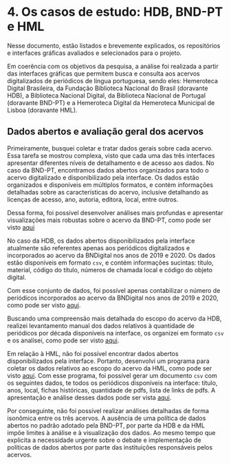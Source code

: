 # 4. Os casos de estudo: HDB, BND-PT e HML

Nesse documento, estão listados e brevemente explicados, os repositórios e interfaces gráficas avaliados e selecionados para o projeto.

Em coerência com os objetivos da pesquisa, a análise foi realizada a partir das interfaces gráficas que permitem busca e consulta aos acervos digitalizados de periódicos de língua portuguesa, sendo eles: Hemeroteca Digital Brasileira, da Fundação Biblioteca Nacional do Brasil (doravante HDB), a Biblioteca Nacional Digital, da Biblioteca Nacional de Portugal (doravante BND-PT) e a Hemeroteca Digital da Hemeroteca Municipal de Lisboa (doravante HML).

## Dados abertos e avaliação geral dos acervos

Primeiramente, busquei coletar e tratar dados gerais sobre cada acervo. Essa tarefa se mostrou complexa, visto que cada uma das três interfaces apresentar diferentes níveis de detalhamento e de acesso aos dados. No caso da BND-PT, encontramos dados abertos organizados para todo o acervo digitalizado e disponibilizado pela interface. Os dados estão organizados e disponíveis em múltiplos formatos, e contém informações detalhadas sobre as características do acervo, inclusive detalhando as licenças de acesso, ano, autoria, editora, local, entre outros.

Dessa forma, foi possível desenvolver análises mais profundas e apresentar visualizações mais robustas sobre o acervo da BND-PT, como pode ser visto [aqui](sec42)

No caso da HDB, os dados abertos disponibilizados pela interface atualmente são referentes apenas aos periódicos digitalizados e incorporados ao acervo da BNDigital nos anos de 2019 e 2020. Os dados estão disponíveis em formato `csv`, e contém informações sucintas: título, material, código do título, números de chamada local e código do objeto digital.

Com esse conjunto de dados, foi possível apenas contabilizar o número de periódicos incorporados ao acervo da BNDigital nos anos de 2019 e 2020, como pode ser visto [aqui](sec41).

Buscando uma compreensão mais detalhada do escopo do acervo da HDB, realizei levantamento manual dos dados relativos à quantidade de periódicos por década disponíveis na interface, os organizei em formato `csv` e os analisei, como pode ser visto [aqui](sec41).    

Em relação à HML, não foi possível encontrar dados abertos disponibilizados pela interface. Portanto, desenvolvi um programa para coletar os dados relativos ao escopo do acervo da HML, como pode ser visto [aqui](../../../data/hml/hemeroteca_lisboa.csv). Com esse programa, foi possível gerar um documento `csv` com os seguintes dados, te todos os periódicos disponíveis na interface: título, anos, local, fichas históricas, quantidade de pdfs, lista de links de pdfs. A apresentação e análise desses dados pode ser vista [aqui](sec43).

Por conseguinte, não foi possível realizar análises detalhadas de forma isonômica entre os três acervos. A ausência de uma política de dados abertos no padrão adotado pela BND-PT, por parte da HDB e da HML impõe limites à análise e à visualização dos dados. Ao mesmo tempo que explicita a necessidade urgente sobre o debate e implementação de políticas de dados abertos por parte das instituições responsáveis pelos acervos.